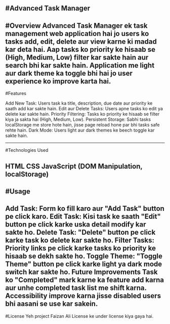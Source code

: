 #Advanced Task Manager
------------------------------------------------------------------------------------------------------------------------------
#Overview
Advanced Task Manager ek task management web application hai jo users ko tasks add, edit, delete aur view karne ki madad kar deta hai. Aap tasks ko priority ke hisaab se (High, Medium, Low) filter kar sakte hain aur search bhi kar sakte hain. Application me light aur dark theme ka toggle bhi hai jo user experience ko improve karta hai.
-------------------------------------------------------------------------------------------------------------------------------
#Features

Add New Task: Users task ka title, description, due date aur priority ke saath add kar sakte hain.
Edit aur Delete Tasks: Users apne tasks ko edit ya delete kar sakte hain.
Priority Filtering: Tasks ko priority ke hisaab se filter kiya ja sakta hai (High, Medium, Low).
Persistent Storage: Sabhi tasks localStorage me store hote hain, jisse page reload hone par bhi tasks safe rehte hain.
Dark Mode: Users light aur dark themes ke beech toggle kar sakte hain.

---------------------------------------------------------------------------------------------------------------------------------------
#Technologies Used

HTML
CSS
JavaScript (DOM Manipulation, localStorage)
---------------------------------------------------------------------------------------------------------------------------------------

#Usage
---------------------------------------------------------------------------------------------------------------------------------------
Add Task: Form ko fill karo aur "Add Task" button pe click karo.
Edit Task: Kisi task ke saath "Edit" button pe click karke uska detail modify kar sakte ho.
Delete Task: "Delete" button pe click karke task ko delete kar sakte ho.
Filter Tasks: Priority links pe click karke tasks ko priority ke hisaab se dekh sakte ho.
Toggle Theme: "Toggle Theme" button pe click karke light ya dark mode switch kar sakte ho.
Future Improvements
Task ko "Completed" mark karne ka feature add karna aur unhe completed task list me shift karna.
Accessibility improve karna jisse disabled users bhi aasani se use kar sakein.
-------------------------------------------------------------------------------------------------------------------------------------
#License
Yeh project Faizan Ali License ke under license kiya gaya hai.


